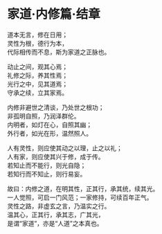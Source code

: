 # 家道·内修篇·结章

道本无言，修在日用；  
灵性为根，德行为本，  
代际相传而不息，斯为家道之正脉也。  

动止之间，观其心焉；  
礼修之际，养其性焉；  
光行之中，见其道焉；  
守承之续，立其家焉。  

内修非避世之清谈，乃处世之根功；  
非孤明自照，乃润泽群伦。  
内明者，如灯在心，自照其幽；  
外行者，如光在形，温然照人。  

人有灵性，则应使其动之以理，止之以礼；  
人有家，则应使其兴于修，成于传。  
若知止而不能行，则光自隐；  
若知行而不知止，则行易妄。  

故曰：内修之道，在明其性，正其行，承其统，续其光。  
一人觉照，可启一门风范；一家修持，可续百年正气。  
灵性之路，非虚玄之言，乃温实之行。  
温其心，正其行，承其志，广其光，  
是谓“家道”，亦是“人道”之本真也。  
